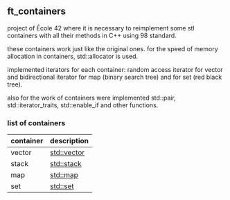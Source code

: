 ## ft_containers

project of École 42 where it is necessary to reimplement some stl containers with all their methods in C++ using 98 standard.

these containers work just like the original ones. for the speed of memory allocation in containers, std::allocator is used.

implemented iterators for each container: random access iterator for vector and bidirectional iterator for map (binary search tree) and for set (red black tree).

also for the work of containers were implemented std::pair, std::iterator_traits, std::enable_if and other functions.

### list of containers 

| container | description |
| ------------ | ------------ |
| vector | [std::vector] |
| stack | [std::stack] |
| map | [std::map] |
| set | [std::set] |

[std::vector]: http://www.cplusplus.com/reference/vector/vector
[std::stack]: http://www.cplusplus.com/reference/stack/stack
[std::map]: http://www.cplusplus.com/reference/map/map
[std::set]: http://www.cplusplus.com/reference/set/set
